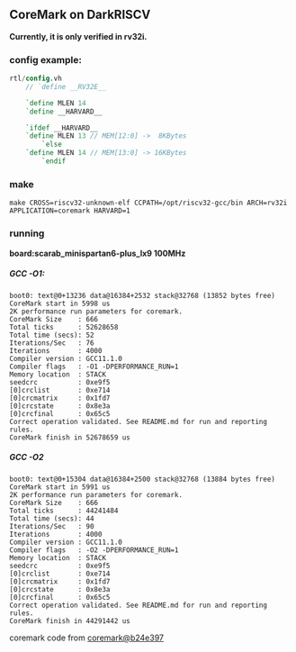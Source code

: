 ## CoreMark on DarkRISCV

**Currently, it is only verified in rv32i.**

### config example:
``` verilog
rtl/config.vh
    // `define __RV32E__

    `define MLEN 14
    `define __HARVARD__

    `ifdef __HARVARD__
    `define MLEN 13 // MEM[12:0] ->  8KBytes
        `else
    `define MLEN 14 // MEM[13:0] -> 16KBytes
        `endif
```

### make
``` shell
make CROSS=riscv32-unknown-elf CCPATH=/opt/riscv32-gcc/bin ARCH=rv32i APPLICATION=coremark HARVARD=1
```

### running
**board:scarab_minispartan6-plus_lx9 100MHz**
##### GCC -O1:
```
boot0: text@0+13236 data@16384+2532 stack@32768 (13852 bytes free)
CoreMark start in 5998 us
2K performance run parameters for coremark.
CoreMark Size    : 666
Total ticks      : 52628658
Total time (secs): 52
Iterations/Sec   : 76
Iterations       : 4000
Compiler version : GCC11.1.0
Compiler flags   : -O1 -DPERFORMANCE_RUN=1
Memory location  : STACK
seedcrc          : 0xe9f5
[0]crclist       : 0xe714
[0]crcmatrix     : 0x1fd7
[0]crcstate      : 0x8e3a
[0]crcfinal      : 0x65c5
Correct operation validated. See README.md for run and reporting rules.
CoreMark finish in 52678659 us

```
##### GCC -O2
```
boot0: text@0+15304 data@16384+2500 stack@32768 (13884 bytes free)
CoreMark start in 5991 us
2K performance run parameters for coremark.
CoreMark Size    : 666
Total ticks      : 44241484
Total time (secs): 44
Iterations/Sec   : 90
Iterations       : 4000
Compiler version : GCC11.1.0
Compiler flags   : -O2 -DPERFORMANCE_RUN=1
Memory location  : STACK
seedcrc          : 0xe9f5
[0]crclist       : 0xe714
[0]crcmatrix     : 0x1fd7
[0]crcstate      : 0x8e3a
[0]crcfinal      : 0x65c5
Correct operation validated. See README.md for run and reporting rules.
CoreMark finish in 44291442 us

```
coremark code from [coremark@b24e397](https://github.com/eembc/coremark/tree/b24e397f7103061b3673261d292a0667bd3bc1b8)